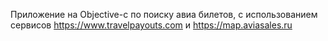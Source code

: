 Приложение на Objective-c по поиску авиа билетов, с использованием сервисов https://www.travelpayouts.com и https://map.aviasales.ru
